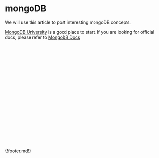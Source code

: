 # mongoDB 

We will use this article to post interesting mongoDB concepts. 


[MongoDB University](https://university.mongodb.com/) is a good place to start. If you are looking for official docs, please refer to [MongoDB Docs](https://www.mongodb.com/docs/manual)


<br>
<br>
<br>
<br>
<br>
<br>
<br>
<br>
<br>
<br>
<br>
<br>
<br>
<br>
<br>
<br>
<br>
<br>
<br>

{!footer.md!}
